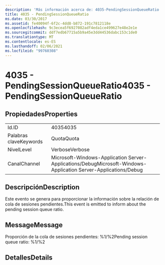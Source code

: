 ```yaml
---
description: 'Más información acerca de: 4035-PendingSessionQueueRatio'
title: 4035 - PendingSessionQueueRatio
ms.date: 03/30/2017
ms.assetid: fe40094f-6f2c-4dd8-b872-191c7812118e
ms.openlocfilehash: 9c3ecea5f6927082adf4eda1ce499627e48e2e1e
ms.sourcegitcommit: ddf7edb67715a5b9a45e3dd44536dabc153c1de0
ms.translationtype: MT
ms.contentlocale: es-ES
ms.lasthandoff: 02/06/2021
ms.locfileid: "99760308"
---
```

# <a name="4035---pendingsessionqueueratio"></a><span data-ttu-id="0a2d9-103">4035 - PendingSessionQueueRatio</span><span class="sxs-lookup"><span data-stu-id="0a2d9-103">4035 - PendingSessionQueueRatio</span></span>

## <a name="properties"></a><span data-ttu-id="0a2d9-104">Propiedades</span><span class="sxs-lookup"><span data-stu-id="0a2d9-104">Properties</span></span>  
  
|||  
|-|-|  
|<span data-ttu-id="0a2d9-105">Id.</span><span class="sxs-lookup"><span data-stu-id="0a2d9-105">ID</span></span>|<span data-ttu-id="0a2d9-106">4035</span><span class="sxs-lookup"><span data-stu-id="0a2d9-106">4035</span></span>|  
|<span data-ttu-id="0a2d9-107">Palabras clave</span><span class="sxs-lookup"><span data-stu-id="0a2d9-107">Keywords</span></span>|<span data-ttu-id="0a2d9-108">Quota</span><span class="sxs-lookup"><span data-stu-id="0a2d9-108">Quota</span></span>|  
|<span data-ttu-id="0a2d9-109">Nivel</span><span class="sxs-lookup"><span data-stu-id="0a2d9-109">Level</span></span>|<span data-ttu-id="0a2d9-110">Verbose</span><span class="sxs-lookup"><span data-stu-id="0a2d9-110">Verbose</span></span>|  
|<span data-ttu-id="0a2d9-111">Canal</span><span class="sxs-lookup"><span data-stu-id="0a2d9-111">Channel</span></span>|<span data-ttu-id="0a2d9-112">Microsoft-Windows-Application Server-Applications/Debug</span><span class="sxs-lookup"><span data-stu-id="0a2d9-112">Microsoft-Windows-Application Server-Applications/Debug</span></span>|  
  
## <a name="description"></a><span data-ttu-id="0a2d9-113">Descripción</span><span class="sxs-lookup"><span data-stu-id="0a2d9-113">Description</span></span>  

 <span data-ttu-id="0a2d9-114">Este evento se genera para proporcionar la información sobre la relación de cola de sesiones pendientes.</span><span class="sxs-lookup"><span data-stu-id="0a2d9-114">This event is emitted to inform about the pending session queue ratio.</span></span>  
  
## <a name="message"></a><span data-ttu-id="0a2d9-115">Message</span><span class="sxs-lookup"><span data-stu-id="0a2d9-115">Message</span></span>  

 <span data-ttu-id="0a2d9-116">Proporción de la cola de sesiones pendientes: %1/%2</span><span class="sxs-lookup"><span data-stu-id="0a2d9-116">Pending session queue ratio: %1/%2</span></span>  
  
## <a name="details"></a><span data-ttu-id="0a2d9-117">Detalles</span><span class="sxs-lookup"><span data-stu-id="0a2d9-117">Details</span></span>

